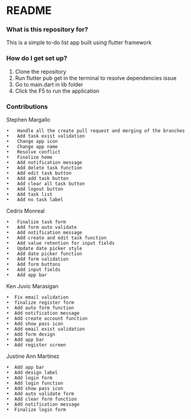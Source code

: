 # README #

### What is this repository for? ###

This is a simple to-do list app built using flutter framework

### How do I get set up? ###

1. Clone the repository
2. Run flutter pub get in the terminal to resolve dependencies issue
3. Go to main.dart in lib folder
4. Click the F5 to run the application

### Contributions ###

Stephen Margallo

	•	Handle all the create pull request and merging of the branches
	•	Add task exist validation
	•	Change app icon
	•	Change app name
	•	Resolve conflict
	•	Finalize home
	•	Add notification message
	•	Add delete task function
	•	Add edit task button
	•	Add add task button
	•	Add clear all task button
	•	Add logout button
	•	Add task list
	•	Add no task label


Cedrix Monreal

	•	Finalize task form
	•	Add form auto validate
	•	Add notification message
	•	Add create and edit task function
	•	Add value retention for input fields
	•	Update date picker style
	•	Add date picker function
	•	Add form validation
	•	Add form buttons
	•	Add input fields
	•	Add app bar
	
	
Ken Juvic Marasigan

	•  Fix email validation
	•  finalize register form
	•  Add auto form function
	•  Add notification message
	•  Add create account function
	•  Add show pass icon
	•  Add email exist validation
	•  Add form design
	•  Add app bar
	•  Add register screen

Justine Ann Martinez

	•  Add app bar
	•  Add design label
	•  Add login form
	•  Add login function
	•  Add show pass icon
	•  Add auto validate form
	•  Add clear form function
	•  Add notification message
	•  Finalize login form



